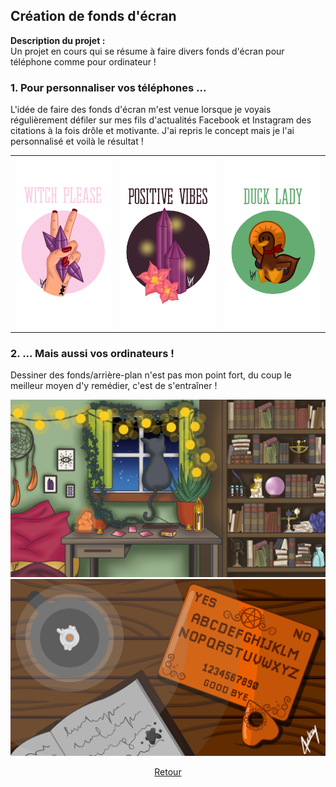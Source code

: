## Création de fonds d'écran

**Description du projet :**
<br>
Un projet en cours qui se résume à faire divers fonds d'écran pour téléphone comme pour ordinateur !
<br>

### 1. Pour personnaliser vos téléphones ...

L'idée de faire des fonds d'écran m'est venue lorsque je voyais régulièrement défiler sur mes fils d'actualités Facebook et Instagram des citations à la fois drôle et motivante. J'ai repris le concept mais je l'ai personnalisé et voilà le résultat !

<table>
  <tr>
    <td><a href="/images/graphique/witch_please_v2.png"><img src="/images/graphique/witch_please_v2.png"/></a></td>
    <td><a href="/images/graphique/cristal_v2.png"><img src="/images/graphique/cristal_v2.png"/></a></td>
    <td><a href="/images/graphique/duck_lady.png"><img src="/images/graphique/duck_lady.png"/></a></td>
  </tr>
 </table>

### 2. ... Mais aussi vos ordinateurs !

Dessiner des fonds/arrière-plan n'est pas mon point fort, du coup le meilleur moyen d'y remédier, c'est de s'entraîner !

<a href="/images/graphique/chamber.png"><img src="/images/graphique/chamber.png"/></a>
<br>
<a href="/images/graphique/ouija_board.png"><img src="/images/graphique/ouija_board.png"/></a>

<p align="center">
<a href="audreydeck.github.io">Retour</a>
</p>
